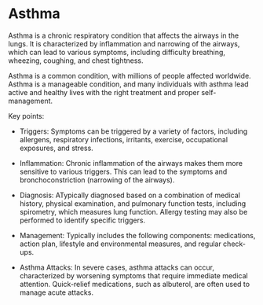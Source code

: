 # Asthma

Asthma is a chronic respiratory condition that affects the airways in the lungs. It is characterized by inflammation and narrowing of the airways, which can lead to various symptoms, including difficulty breathing, wheezing, coughing, and chest tightness.

Asthma is a common condition, with millions of people affected worldwide. Asthma is a manageable condition, and many individuals with asthma lead active and healthy lives with the right treatment and proper self-management.

Key points:

* Triggers: Symptoms can be triggered by a variety of factors, including allergens, respiratory infections, irritants, exercise, occupational exposures, and stress.

* Inflammation: Chronic inflammation of the airways makes them more sensitive to various triggers. This can lead to the symptoms and bronchoconstriction (narrowing of the airways).

* Diagnosis: ATypically diagnosed based on a combination of medical history, physical examination, and pulmonary function tests, including spirometry, which measures lung function. Allergy testing may also be performed to identify specific triggers.

* Management: Typically includes the following components: medications, action plan, lifestyle and environmental measures, and regular check-ups.

* Asthma Attacks: In severe cases, asthma attacks can occur, characterized by worsening symptoms that require immediate medical attention. Quick-relief medications, such as albuterol, are often used to manage acute attacks.
